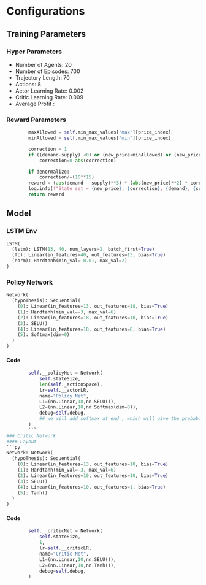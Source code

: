 # Configurations

## Training Parameters
### Hyper Parameters
- Number of Agents: 20
- Number of Episodes: 700
- Trajectory Length: 70
- Actions: 8
- Actor Learning Rate: 0.002
- Critic Learning Rate: 0.009
- Average Profit : 
### Reward Parameters
```py
        maxAllowed = self.min_max_values["max"][price_index]
        minAllowed = self.min_max_values["min"][price_index]

        correction = 1
        if ((demand-supply) <0) or (new_price<minAllowed) or (new_price>maxAllowed):
            correction=0-abs(correction)

        if denormalize:
            correction/=(10**15)
        reward = (abs(demand - supply)**3) * (abs(new_price)**2) * correction
        log.info(f"State set = {new_price}, {correction}, {demand}, {supply}")
        return reward
```

## Model
### LSTM Env
```py
LSTM(
  (lstm): LSTM(13, 40, num_layers=2, batch_first=True)
  (fc): Linear(in_features=40, out_features=13, bias=True)
  (norm): Hardtanh(min_val=-0.01, max_val=2)
)
```
### Policy Network
```py
Network(
  (hypoThesis): Sequential(
    (0): Linear(in_features=13, out_features=18, bias=True)
    (1): Hardtanh(min_val=-3, max_val=6)
    (2): Linear(in_features=18, out_features=18, bias=True)
    (3): SELU()
    (4): Linear(in_features=18, out_features=8, bias=True)
    (5): Softmax(dim=0)
  )
)
```
#### Code
```py
        self.__policyNet = Network(
            self.stateSize,
            len(self._actionSpace),
            lr=self.__actorLR,
            name="Policy Net",
            L1=(nn.Linear,18,nn.SELU()),
            L2=(nn.Linear,18,nn.Softmax(dim=0)),
            debug=self.debug,
            ## we will add softmax at end , which will give the probability distribution.
        )
        ```
### Critic Network
#### Layout
```py
Network: Network(
  (hypoThesis): Sequential(
    (0): Linear(in_features=13, out_features=10, bias=True)
    (1): Hardtanh(min_val=-3, max_val=6)
    (2): Linear(in_features=10, out_features=10, bias=True)
    (3): SELU()
    (4): Linear(in_features=10, out_features=1, bias=True)
    (5): Tanh()
  )
)
```
#### Code
```py
        self.__criticNet = Network(
            self.stateSize,
            1,
            lr=self.__criticLR,
            name="Critic Net",
            L1=(nn.Linear,10,nn.SELU()),
            L2=(nn.Linear,10,nn.Tanh()),
            debug=self.debug,
        )
```
